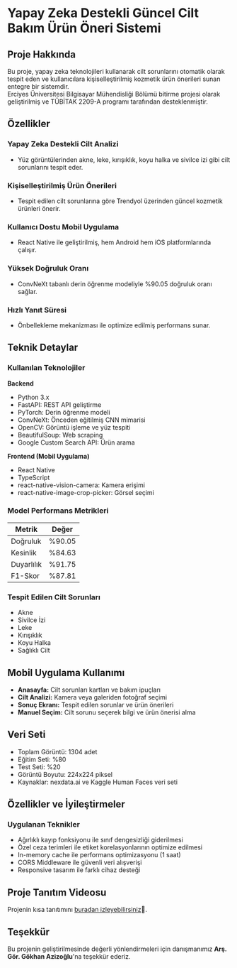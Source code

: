 # Yapay Zeka Destekli Güncel Cilt Bakım Ürün Öneri Sistemi

## Proje Hakkında
Bu proje, yapay zeka teknolojileri kullanarak cilt sorunlarını otomatik olarak tespit eden ve kullanıcılara kişiselleştirilmiş kozmetik ürün önerileri sunan entegre bir sistemdir.  
Erciyes Üniversitesi Bilgisayar Mühendisliği Bölümü bitirme projesi olarak geliştirilmiş ve TÜBİTAK 2209-A programı tarafından desteklenmiştir.

## Özellikler

### Yapay Zeka Destekli Cilt Analizi
- Yüz görüntülerinden akne, leke, kırışıklık, koyu halka ve sivilce izi gibi cilt sorunlarını tespit eder.

### Kişiselleştirilmiş Ürün Önerileri
- Tespit edilen cilt sorunlarına göre Trendyol üzerinden güncel kozmetik ürünleri önerir.

### Kullanıcı Dostu Mobil Uygulama
- React Native ile geliştirilmiş, hem Android hem iOS platformlarında çalışır.

### Yüksek Doğruluk Oranı
- ConvNeXt tabanlı derin öğrenme modeliyle %90.05 doğruluk oranı sağlar.

### Hızlı Yanıt Süresi
- Önbellekleme mekanizması ile optimize edilmiş performans sunar.

## Teknik Detaylar

### Kullanılan Teknolojiler

**Backend**
- Python 3.x
- FastAPI: REST API geliştirme
- PyTorch: Derin öğrenme modeli
- ConvNeXt: Önceden eğitilmiş CNN mimarisi
- OpenCV: Görüntü işleme ve yüz tespiti
- BeautifulSoup: Web scraping
- Google Custom Search API: Ürün arama

**Frontend (Mobil Uygulama)**
- React Native
- TypeScript
- react-native-vision-camera: Kamera erişimi
- react-native-image-crop-picker: Görsel seçimi

### Model Performans Metrikleri
| Metrik       | Değer   |
| ------------ | ------- |
| Doğruluk     | %90.05  |
| Kesinlik     | %84.63  |
| Duyarlılık   | %91.75  |
| F1-Skor      | %87.81  |

### Tespit Edilen Cilt Sorunları
- Akne
- Sivilce İzi
- Leke
- Kırışıklık
- Koyu Halka
- Sağlıklı Cilt

## Mobil Uygulama Kullanımı
- **Anasayfa:** Cilt sorunları kartları ve bakım ipuçları
- **Cilt Analizi:** Kamera veya galeriden fotoğraf seçimi
- **Sonuç Ekranı:** Tespit edilen sorunlar ve ürün önerileri
- **Manuel Seçim:** Cilt sorunu seçerek bilgi ve ürün önerisi alma

## Veri Seti
- Toplam Görüntü: 1304 adet
- Eğitim Seti: %80
- Test Seti: %20
- Görüntü Boyutu: 224x224 piksel
- Kaynaklar: nexdata.ai ve Kaggle Human Faces veri seti

## Özellikler ve İyileştirmeler

### Uygulanan Teknikler
- Ağırlıklı kayıp fonksiyonu ile sınıf dengesizliği giderilmesi
- Özel ceza terimleri ile etiket korelasyonlarının optimize edilmesi
- In-memory cache ile performans optimizasyonu (1 saat)
- CORS Middleware ile güvenli veri alışverişi
- Responsive tasarım ile farklı cihaz desteği

## Proje Tanıtım Videosu
Projenin kısa tanıtımını [buradan izleyebilirsiniz](https://youtu.be/yYTlYJhYurQ?si=zS35NeWCBuL87l4j)🌟.

## Teşekkür
Bu projenin geliştirilmesinde değerli yönlendirmeleri için danışmanımız **Arş. Gör. Gökhan Azizoğlu**'na teşekkür ederiz.

